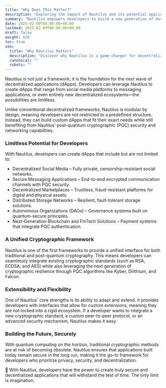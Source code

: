 ```yaml
---
title: "Why Does This Matter?"
description: "Exploring the impact of Nautilus and its potential applications."
summary: "Nautilus empowers developers to build a new generation of decentralized applications with post-quantum security."
date: 2025-02-09T00:00:00+00:00
lastmod: 2025-02-09T00:00:00+00:00
draft: false
weight: 820
toc: true
seo:
  title: "Why Nautilus Matters"
  description: "Discover why Nautilus is a game-changer for decentralized application development with post-quantum cryptography."
  canonical: ""
  robots: ""
---
```


Nautilus is not just a framework; it is the foundation for the next wave of decentralized applications (dApps). Developers can leverage Nautilus to create dApps that range from social media platforms to messaging applications, or even entirely new decentralized ecosystems—the possibilities are limitless.

Unlike conventional decentralized frameworks, Nautilus is modular by design, meaning developers are not restricted to a predefined structure. Instead, they can build custom dApps that fit their exact needs while still benefiting from Nautilus' post-quantum cryptographic (PQC) security and networking capabilities.

### Limitless Potential for Developers

With Nautilus, developers can create dApps that include but are not limited to:

- Decentralized Social Media – Fully private, censorship-resistant social networks.
- Secure Messaging Applications – End-to-end encrypted communication channels with PQC security.
- Decentralized Marketplaces – Trustless, fraud-resistant platforms for digital and physical assets.
- Distributed Storage Networks – Resilient, fault-tolerant storage solutions.
- Autonomous Organizations (DAOs) – Governance systems built on quantum-secure principles.
- Next-Generation Blockchain and FinTech Solutions – Payment systems that integrate PQC authentication.

### A Unified Cryptographic Framework

Nautilus is one of the first frameworks to provide a unified interface for both traditional and post-quantum cryptography. This means developers can seamlessly integrate existing cryptographic standards (such as RSA, ECDSA, and AES) while also leveraging the next generation of cryptographic resilience through PQC algorithms like Kyber, Dilithium, and Falcon.

### Extensibility and Flexibility

One of Nautilus' core strengths is its ability to adapt and extend. It provides developers with interfaces that allow for custom extensions, meaning they are not locked into a rigid ecosystem. If a developer wants to integrate a new cryptographic standard, a custom peer-to-peer protocol, or an advanced security mechanism, Nautilus makes it easy.

### Building the Future, Securely

With quantum computing on the horizon, traditional cryptographic methods are at risk of becoming obsolete. Nautilus ensures that applications built today remain secure in the long run, making it the go-to framework for developers who prioritize privacy, security, and decentralization.

🚀 With Nautilus, developers have the power to create truly secure and decentralized applications that will withstand the test of time. The only limit is imagination.

